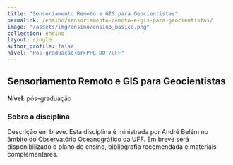 ```yaml
---
title: "Sensoriamento Remoto e GIS para Geocientistas"
permalink: /ensino/sensoriamento-remoto-e-gis-para-geocientistas/
image: "/assets/img/ensino/ensino_basico.png"
collection: ensino
layout: single
author_profile: false
nivel: "Pós-graduação<br>PPG-DOT/UFF"
---
```


## Sensoriamento Remoto e GIS para Geocientistas

**Nível:** pós-graduação  


### Sobre a disciplina

Descrição em breve. Esta disciplina é ministrada por André Belém no âmbito do Observatório Oceanográfico da UFF. Em breve será disponibilizado o plano de ensino, bibliografia recomendada e materiais complementares.
